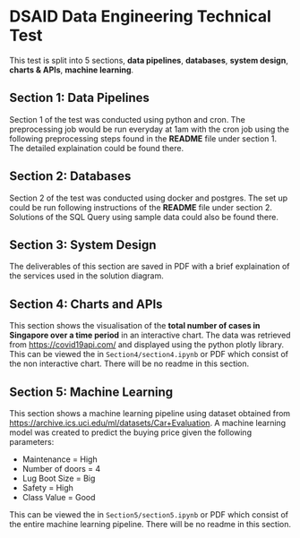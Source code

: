 # DSAID Data Engineering Technical Test

This test is split into 5 sections, **data pipelines**, **databases**, **system design**, **charts & APIs**, **machine learning**. 


## Section 1: Data Pipelines

Section 1 of the test was conducted using python and cron. The preprocessing job would be run everyday at 1am with the cron job using the following preprocessing steps found in the **README** file under section 1. The detailed explaination could be found there.


## Section 2: Databases

Section 2 of the test was conducted using docker and postgres. The set up could be run following instructions of the **README** file under section 2. Solutions of the SQL Query using sample data could also be found there.


## Section 3: System Design

The deliverables of this section are saved in PDF with a brief explaination of the services used in the solution diagram.


## Section 4: Charts and APIs

This section shows the visualisation of the **total number of cases in Singapore over a time period** in an interactive chart. The data was retrieved from https://covid19api.com/ and displayed using the python plotly library. This can be viewed the in `Section4/section4.ipynb` or PDF which consist of the non interactive chart. There will be no readme in this section.


## Section 5: Machine Learning

This section shows a machine learning pipeline using dataset obtained from https://archive.ics.uci.edu/ml/datasets/Car+Evaluation. A machine learning model was created to predict the buying price given the following parameters:

- Maintenance = High
- Number of doors = 4
- Lug Boot Size = Big
- Safety = High
- Class Value = Good

This can be viewed the in `Section5/section5.ipynb` or PDF which consist of the entire machine learning pipeline. There will be no readme in this section.

